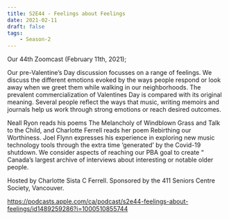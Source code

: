 ```yaml
---
title: S2E44 - Feelings about Feelings
date: 2021-02-11
draft: false
tags:
    - Season-2
---
```


Our 44th Zoomcast (February 11th, 2021);

Our pre-Valentine’s Day discussion focusses on a range of feelings.  We discuss the different emotions evoked by the ways people respond or  look away when we greet them while walking in our neighborhoods.  The  prevalent commercialization of Valentines Day is compared with its  original meaning. Several people reflect the ways that music, writing  memoirs and journals help us work through strong emotions or reach  desired outcomes.

Neall Ryon reads his poems The Melancholy of Windblown Grass and Talk to the Child, and Charlotte Ferrell reads her poem Rebirthing our Worthiness. Joel Flynn expresses  his experience in exploring new music technology tools through the  extra time ‘generated’ by the Covid-19 shutdown. We consider aspects of  reaching our PBA goal to create “ Canada’s largest archive of   interviews about interesting or notable older people.

Hosted by Charlotte Sista C Ferrell. Sponsored by the 411 Seniors Centre Society, Vancouver.

https://podcasts.apple.com/ca/podcast/s2e44-feelings-about-feelings/id1489259286?i=1000510855744